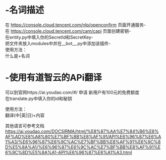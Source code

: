 # -名词描述
在 https://console.cloud.tencent.com/nlp/openconfirm 页面开通服务-  
在 https://console.cloud.tencent.com/cam/capi 页面创建密钥-  
在entity.py中填入你的SecretId和SecretKey-  
把文件夹放入modules中并在__bot__.py中添加该插件-  
使用方法：  
    什么是+名词  


# -使用有道智云的APi翻译  
可以到官网https://ai.youdao.com/#/     申请 新用户有100元的免费额度  
在translate.py中填入你的id和秘钥  

使用方法：  
翻译(中|英|日)+内容  

其他语言可参考文档  
https://ai.youdao.com/DOCSIRMA/html/%E8%87%AA%E7%84%B6%E8%AF%AD%E8%A8%80%E7%BF%BB%E8%AF%91/API%E6%96%87%E6%A1%A3/%E6%96%87%E6%9C%AC%E7%BF%BB%E8%AF%91%E6%9C%8D%E5%8A%A1/%E6%96%87%E6%9C%AC%E7%BF%BB%E8%AF%91%E6%9C%8D%E5%8A%A1-API%E6%96%87%E6%A1%A3.html


